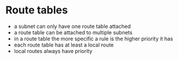 # Route tables

- a subnet can only have one route table attached
- a route table can be attached to multiple subnets
- in a route table the more specific a rule is the higher priority it has
- each route table has at least a local route
- local routes always have priority
